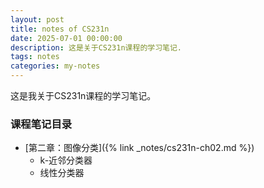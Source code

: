 ```yaml
---
layout: post
title: notes of CS231n
date: 2025-07-01 00:00:00
description: 这是关于CS231n课程的学习笔记.
tags: notes
categories: my-notes
---
```


这是我关于CS231n课程的学习笔记。

### 课程笔记目录

- [第二章：图像分类]({% link _notes/cs231n-ch02.md %})
  - k-近邻分类器
  - 线性分类器
